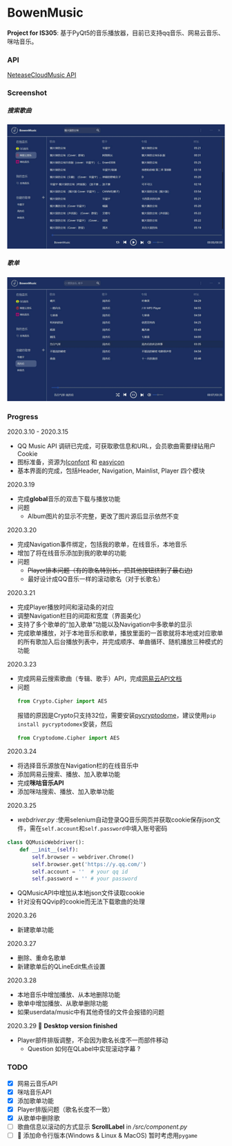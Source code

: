 # BowenMusic
**Project for IS305**: 基于PyQt5的音乐播放器，目前已支持qq音乐、网易云音乐、咪咕音乐。


### API
[NeteaseCloudMusic API](https://github.com/Bowenduan/BowenMusic/wiki/NeteaseCloudMusic-API)

### Screenshot
##### 搜索歌曲
![search](demo/search.jpg)
##### 歌单
![playlist](demo/playlist.jpg)
### Progress
2020.3.10 - 2020.3.15
* QQ Music API 调研已完成，可获取歌信息和URL，会员歌曲需要绿钻用户Cookie
* 图标准备，资源为[Iconfont](https://www.iconfont.cn/) 和 [easyicon](https://www.easyicon.net/)
* 基本界面的完成，包括Header, Navigation, Mainlist, Player 四个模块

2020.3.19
* 完成**global**音乐的双击下载与播放功能
* 问题
  * Album图片的显示不完整，更改了图片源后显示依然不变

2020.3.20
* 完成Navigation事件绑定，包括我的歌单，在线音乐，本地音乐
* 增加了将在线音乐添加到我的歌单的功能
* 问题
  * ~~Player排本问题（有的歌名特别长，把其他按钮挤到了最右边)~~
  * 最好设计成QQ音乐一样的滚动歌名（对于长歌名）

2020.3.21 
* 完成Player播放时间和滚动条的对应
* 调整Navigation栏目的间距和宽度（界面美化）
* 支持了多个歌单的“加入歌单”功能以及Navigation中多歌单的显示
* 完成歌单播放，对于本地音乐和歌单，播放里面的一首歌就将本地或对应歌单的所有歌加入后台播放列表中，并完成顺序、单曲循环、随机播放三种模式的功能

2020.3.23
* 完成网易云搜索歌曲（专辑、歌手）API，完成[网易云API文档](https://github.com/Bowenduan/BowenMusic/wiki/NeteaseCloudMusic-API)
* 问题
  ```python 
  from Crypto.Cipher import AES
  ```
  报错的原因是Crypto只支持32位，需要安装[pycryptodome](https://github.com/Legrandin/pycryptodome)，建议使用`pip install pycryptodomex`安装，然后
  ```python
  from Cryptodome.Cipher import AES
  ```

2020.3.24
* 将选择音乐源放在Navigation栏的在线音乐中
* 添加网易云搜索、播放、加入歌单功能
* 完成**咪咕音乐API**
* 添加咪咕搜索、播放、加入歌单功能

2020.3.25
* *webdriver.py* :使用selenium自动登录QQ音乐网页并获取cookie保存json文件，需在`self.account`和`self.password`中填入账号密码
```python 
class QQMusicWebdriver():
    def __init__(self):
        self.browser = webdriver.Chrome()
        self.browser.get('https://y.qq.com/')
        self.account = ''  # your qq id
        self.password = '' # your password
```
* QQMusicAPI中增加从本地json文件读取cookie
* 针对没有QQvip的cookie而无法下载歌曲的处理

2020.3.26
* 新建歌单功能

2020.3.27
* 删除、重命名歌单
* 新建歌单后的QLineEdit焦点设置

2020.3.28
* 本地音乐中增加播放、从本地删除功能
* 歌单中增加播放、从歌单删除功能
* 如果userdata/music中有其他奇怪的文件会报错的问题

2020.3.29 :musical_note: **Desktop version finished**
* Player部件排版调整，不会因为歌名长度不一而部件移动 
  * Question 如何在QLabel中实现滚动字幕 ?

### TODO
* [x] 网易云音乐API
* [x] 咪咕音乐API
* [x] 添加歌单功能
* [x] Player排版问题（歌名长度不一致）
* [x] 从歌单中删除歌
* [ ] 歌曲信息以滚动的方式显示 **ScrollLabel** in */src/component.py*
* [ ] :triangular_flag_on_post: 添加命令行版本(Windows & Linux & MacOS) 暂时考虑用`pygame`
